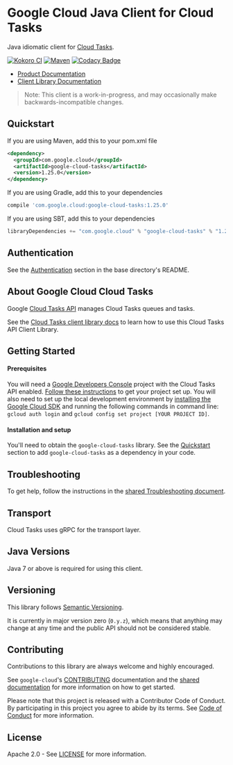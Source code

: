 Google Cloud Java Client for Cloud Tasks
======================================

Java idiomatic client for [Cloud Tasks][cloud-tasks].

[![Kokoro CI](http://storage.googleapis.com/cloud-devrel-public/java/badges/google-cloud-java/master.svg)](http://storage.googleapis.com/cloud-devrel-public/java/badges/google-cloud-java/master.html)
[![Maven](https://img.shields.io/maven-central/v/com.google.cloud/google-cloud-tasks.svg)](https://img.shields.io/maven-central/v/com.google.cloud/google-cloud-tasks.svg)
[![Codacy Badge](https://api.codacy.com/project/badge/grade/9da006ad7c3a4fe1abd142e77c003917)](https://www.codacy.com/app/mziccard/google-cloud-java)

- [Product Documentation][tasks]
- [Client Library Documentation][tasks-client-lib-docs]

> Note: This client is a work-in-progress, and may occasionally
> make backwards-incompatible changes.

Quickstart
----------

If you are using Maven, add this to your pom.xml file
```xml
<dependency>
  <groupId>com.google.cloud</groupId>
  <artifactId>google-cloud-tasks</artifactId>
  <version>1.25.0</version>
</dependency>
```
If you are using Gradle, add this to your dependencies
```Groovy
compile 'com.google.cloud:google-cloud-tasks:1.25.0'
```
If you are using SBT, add this to your dependencies
```Scala
libraryDependencies += "com.google.cloud" % "google-cloud-tasks" % "1.25.0"
```

Authentication
--------------

See the [Authentication](https://github.com/googleapis/google-cloud-java#authentication) section in the base directory's README.

About Google Cloud Cloud Tasks
----------------------------

Google [Cloud Tasks API][cloud-tasks] manages Cloud Tasks queues and tasks.

See the [Cloud Tasks client library docs][tasks-client-lib-docs] to learn how to use this Cloud Tasks API Client Library.

Getting Started
---------------
#### Prerequisites
You will need a [Google Developers Console](https://console.developers.google.com/) project with the Cloud Tasks API enabled. [Follow these instructions](https://cloud.google.com/resource-manager/docs/creating-managing-projects) to get your project set up. You will also need to set up the local development environment by [installing the Google Cloud SDK](https://cloud.google.com/sdk/) and running the following commands in command line: `gcloud auth login` and `gcloud config set project [YOUR PROJECT ID]`.

#### Installation and setup
You'll need to obtain the `google-cloud-tasks` library.  See the [Quickstart](#quickstart) section to add `google-cloud-tasks` as a dependency in your code.

Troubleshooting
---------------

To get help, follow the instructions in the [shared Troubleshooting document](https://github.com/googleapis/google-cloud-common/blob/master/troubleshooting/readme.md#troubleshooting).

Transport
---------
Cloud Tasks uses gRPC for the transport layer.

Java Versions
-------------

Java 7 or above is required for using this client.

Versioning
----------

This library follows [Semantic Versioning](http://semver.org/).

It is currently in major version zero (``0.y.z``), which means that anything may change at any time and the public API should not be considered stable.

Contributing
------------

Contributions to this library are always welcome and highly encouraged.

See `google-cloud`'s [CONTRIBUTING] documentation and the [shared documentation](https://github.com/googleapis/google-cloud-common/blob/master/contributing/readme.md#how-to-contribute-to-gcloud) for more information on how to get started.

Please note that this project is released with a Contributor Code of Conduct. By participating in this project you agree to abide by its terms. See [Code of Conduct][code-of-conduct] for more information.

License
-------

Apache 2.0 - See [LICENSE] for more information.


[CONTRIBUTING]:https://github.com/googleapis/google-cloud-java/blob/master/CONTRIBUTING.md
[code-of-conduct]:https://github.com/googleapis/google-cloud-java/blob/master/CODE_OF_CONDUCT.md#contributor-code-of-conduct
[LICENSE]: https://github.com/googleapis/google-cloud-java/blob/master/LICENSE
[cloud-platform]: https://cloud.google.com/
[cloud-tasks]: https://cloud.google.com/tasks
[tasks]: https://cloud.google.com/tasks/docs
[tasks-client-lib-docs]: https://googleapis.dev/java/google-cloud-clients/latest/index.html?com/google/cloud/tasks/v2/package-summary.html
